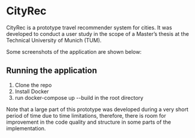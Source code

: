 # CityRec

CityRec is a prototype travel recommender system for cities. It was developed to conduct a user study in the scope of a Master’s thesis at the Technical University of Munich (TUM).

Some screenshots of the application are shown below:

## Running the application

1. Clone the repo
2. Install Docker
3. run docker-compose up --build in the root directory

Note that a large part of this prototype was developed during a very short period of time due to time limitations, therefore, there is room for improvement in the code quality and structure in some parts of the implementation.